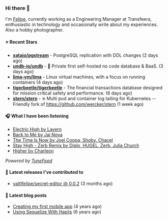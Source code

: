 ### Hi there 👋

I'm [Felipe](https://felipevm.com), currently working as a Engineering Manager at Transfeera, enthusiastic in technology and occasionally write about my experiences. Also a hobby photographer.

#### ⭐ Recent Stars
- **[xataio/pgstream](https://github.com/xataio/pgstream)** - PostgreSQL replication with DDL changes (2 days ago)
- **[undb-io/undb](https://github.com/undb-io/undb)** - 🚀 Private first self-hosted no code database &amp; BaaS. (3 days ago)
- **[lima-vm/lima](https://github.com/lima-vm/lima)** - Linux virtual machines, with a focus on running containers (4 days ago)
- **[tigerbeetle/tigerbeetle](https://github.com/tigerbeetle/tigerbeetle)** - The financial transactions database designed for mission critical safety and performance. (6 days ago)
- **[stern/stern](https://github.com/stern/stern)** - ⎈ Multi pod and container log tailing for Kubernetes -- Friendly fork of https://github.com/wercker/stern (1 week ago)

#### 🎧 What I have been listening
- [Electric High by Lavern](https://open.spotify.com/track/1MEiXJK91I7by4os5CxKpH)
- [Back to Me by Jai Nova](https://open.spotify.com/track/2kQ58pBNieZ10whIYVuPr0)
- [The Time Is Now by Joel Coopa, Shoby, Chacel](https://open.spotify.com/track/6RdIXMyuGrmsMWfRXTIWKg)
- [Stay High - Zerb Remix by Diplo, HUGEL, Zerb, Julia Church](https://open.spotify.com/track/3fripGC0ptg0cUE2qkjfRF)
- [Higher by Charleon](https://open.spotify.com/track/3e6rRgKM6WPyi20BoRzpSi)

_Powered by [TuneFeed](https://tunefeed.app?ref=valtlfelipe-gh-profile)_ 

#### 🚀 Latest releases I've contributed to


- [valtlfelipe/secret-editor @ 0.0.2](https://github.com/valtlfelipe/secret-editor/releases/tag/0.0.2) (3 months ago)

#### 📄 Latest blog posts
- [Creating my first mobile app](https://felipevm.com/posts/creating-my-first-mobile-app/) (4 years ago)
- [Using Sequelize With Hapijs](https://felipevm.com/posts/using-sequelize-with-hapijs/) (6 years ago)
